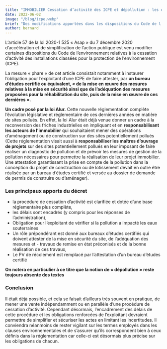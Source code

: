 ```yaml
---
title: "IMMOBILIER Cessation d’activité des ICPE et dépollution : les obligations des industriels renforcées."
date: 2022-06-02
image: "/blog/icpe.webp"
brief: "Des modifications apportées dans les dispositions du Code de l’environnement relatives à la cessation d’activité des installations classées pour la protection de l’environnement (ICPE)."
author: bernard
---
```

L’article 57 de la loi 2020-1 525 « Asap » du 7 décembre 2020 d’accélération et de simplification de l’action publique est venu modifier certaines dispositions du Code de l’environnement relatives à la cessation d’activité des installations classées pour la protection de l’environnement (ICPE).

La mesure « phare » de cet article consistait notamment à instaurer l’obligation pour l’exploitant d’une ICPE de faire attester, par **un bureau d’études certifié ou équivalent, « de la mise en œuvre des mesures relatives à la mise en sécurité ainsi que de l’adéquation des mesures proposées pour la réhabilitation du site, puis de la mise en œuvre de ces dernières ».**

**Un cadre posé par la loi Alur.** Cette nouvelle réglementation complète l’évolution législative et réglementaire de ces dernières années en matière de sites pollués. En effet, la loi Alur était déjà venue donner un cadre à la reconversion des friches industrielles en impliquant et en **responsabilisant les acteurs de l’immobilier** qui souhaitaient mener des opérations d’aménagement ou de construction sur des sites potentiellement pollués (Cette réglementation visait aussi à **responsabiliser les maîtres d’ouvrage de projets** sur des sites potentiellement pollués en leur imposant de faire réaliser un diagnostic de pollution et de prévoir les mesures de gestion de la pollution nécessaires pour permettre la réalisation de leur projet immobilier. Une attestation garantissant la prise en compte de la pollution dans la conception du projet de construction ou de lotissement devait en outre être réalisée par un bureau d’études certifié et versée au dossier de demande de permis de construire ou d’aménager).

### Les principaux apports du décret

- la procédure de cessation d’activité est clarifiée et dotée d’une base réglementaire plus complète,
- les délais sont encadrés (y compris pour les réponses de l’administration),
- Obligation pour l’exploitant de vérifier si la pollution a impacté les eaux souterraines
- Un rôle prépondérant est donné aux bureaux d’études certifiés qui doivent attester de la mise en sécurité du site, de l’adéquation des mesures et - travaux de remise en état préconisés et de la bonne réalisation de ces travaux,
- Le PV de récolement est remplacé par l’attestation d’un bureau d’études certifié

**On notera en particulier à ce titre que la notion de « dépollution » reste toujours absente des textes**

### Conclusion

Il était déjà possible, et cela se faisait d’ailleurs très souvent en pratique, de mener une vente indépendamment ou en parallèle d’une procédure de cessation d’activité. Cependant désormais, l’encadrement des délais de cette procédure et les obligations renforcées de l’exploitant devraient permettre de simplifier et sécuriser les actes en limitant les incertitudes. Il conviendra néanmoins de rester vigilant sur les termes employés dans les clauses environnementales et de s’assurer qu’ils correspondent bien à ceux définis dans la réglementation car celle-ci est désormais plus précise sur les obligations de chacun.
